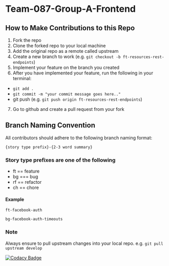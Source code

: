 # Team-087-Group-A-Frontend

## How to Make Contributions to this Repo

1.  Fork the repo
2.  Clone the forked repo to your local machine
3.  Add the original repo as a remote called upstream
4.  Create a new branch to work (e.g. `git checkout -b ft-resources-rest-endpoints`)
5.  Implement your feature on the branch you created
6.  After you have implemented your feature, run the following in your terminal:

-   `git add .`
-   `git commit -m "your commit message goes here.."`
-   git push (e.g. `git push origin ft-resources-rest-endpoints`)

7.  Go to github and create a pull request from your fork

## Branch Naming Convention

All contributors should adhere to the following branch naming format: 

```
{story type prefix}-{2-3 word summary}
```

### Story type prefixes are one of the following

-   ft == feature
-   bg === bug
-   rf == refactor
-   ch == chore


#### Example 

```
ft-facebook-auth
```
```
bg-facebook-auth-timeouts
```

### Note
Always ensure to pull upstream changes into your local repo. e.g. `git pull upstream develop`



[![Codacy Badge](https://api.codacy.com/project/badge/Grade/41eac457f8404b4095b4b9f9a5dd7621)](https://app.codacy.com/gh/BuildForSDGCohort2/Team-087-Group-A-Frontend?utm_source=github.com&utm_medium=referral&utm_content=BuildForSDGCohort2/Team-087-Group-A-Frontend&utm_campaign=Badge_Grade_Settings)